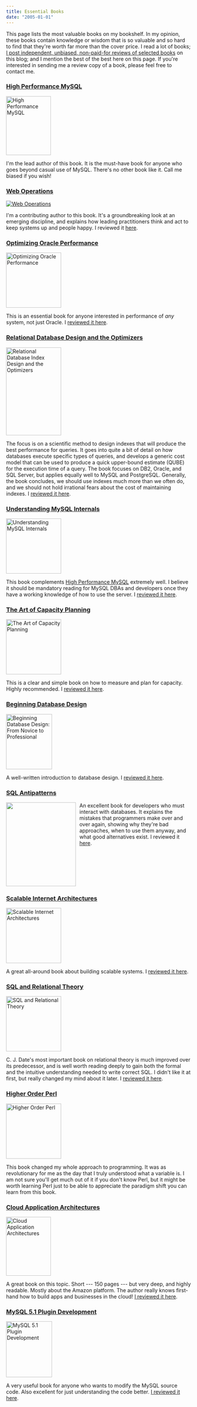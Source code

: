 ```yaml
---
title: Essential Books
date: "2005-01-01"
---
```

This page lists the most valuable books on my bookshelf. In my opinion, these books contain knowledge or wisdom that is so valuable and so hard to find that they're worth far more than the cover price. I read a lot of books; [I post independent, unbiased, non-paid-for reviews of selected books][1] on this blog; and I mention the best of the best here on this page. If you're interested in sending me a review copy of a book, please feel free to contact me.

### [High Performance MySQL][2]

<a href="http://www.amazon.com/High-Performance-MySQL-Optimization-Replication/dp/1449314287?tag=xaprb-20"><img src="http://www.xaprb.com/media/2010/01/high_performance_mysql.jpg" alt="High Performance MySQL" title="High Performance MySQL" width="122" height="160" class="size-full wp-image-1558" /></a>

I'm the lead author of this book. It is the must-have book for anyone who goes beyond casual use of MySQL. There's no other book like it. Call me biased if you wish!

### [Web Operations][3]

<a href="http://www.amazon.com/Web-Operations-Keeping-Data-Time/dp/1449377440?tag=xaprb-20"><img src="http://www.xaprb.com/media/2010/07/web_operations.gif" alt="Web Operations" title="Web Operations" class="size-full wp-image-1864" /></a>

I'm a contributing author to this book. It's a groundbreaking look at an emerging discipline, and explains how leading practitioners think and act to keep systems up and people happy. I reviewed it [here][4].

### [Optimizing Oracle Performance][5]

<a href="http://www.amazon.com/Optimizing-Oracle-Performance-Cary-Millsap/dp/059600527X?tag=xaprb-20"><img src="http://www.xaprb.com/media/2009/11/optimizing_oracle_performance-150x150.jpg" alt="Optimizing Oracle Performance" title="Optimizing Oracle Performance" width="150" height="150" class="size-thumbnail wp-image-1416" /></a>

This is an essential book for anyone interested in performance of *any* system, not just Oracle. I [reviewed it here][6].

### [Relational Database Design and the Optimizers][7]

<a href="http://www.amazon.com/dp/0471719994/?tag=xaprb-20"><img src="http://www.xaprb.com/media/2010/01/relational-index-design-optimizers-small.jpg" alt="Relational Database Index Design and the Optimizers" title="Relational Database Index Design and the Optimizers" width="150" height="239" class="size-full wp-image-2025" /></a>

The focus is on a scientific method to design indexes that will produce the best performance for queries. It goes into quite a bit of detail on how databases execute specific types of queries, and develops a generic cost model that can be used to produce a quick upper-bound estimate (QUBE) for the execution time of a query. The book focuses on DB2, Oracle, and SQL Server, but applies equally well to MySQL and PostgreSQL. Generally, the book concludes, we should use indexes much more than we often do, and we should not hold irrational fears about the cost of maintaining indexes. I [reviewed it here][8].

### [Understanding MySQL Internals][9]

<a href="http://www.amazon.com/Understanding-MySQL-Internals-Sasha-Pachev/dp/0596009577?tag=xaprb-20"><img src="http://www.xaprb.com/media/2010/02/understanding-mysql-internals-150x150.gif" alt="Understanding MySQL Internals" title="Understanding MySQL Internals" width="150" height="150" class="size-thumbnail wp-image-1629" /></a>

This book complements [High Performance MySQL][10] extremely well. I believe it should be mandatory reading for MySQL DBAs and developers once they have a working knowledge of how to use the server. I [reviewed it here][11].

### [The Art of Capacity Planning][12]

<a href="http://www.amazon.com/Art-Capacity-Planning-Scaling-Resources/dp/0596518579/?tag=xaprb-20"><img src="http://www.xaprb.com/media/2009/10/Art-Capacity-Planning-150x150.gif" alt="The Art of Capacity Planning" title="The Art of Capacity Planning" width="150" height="150" class="size-thumbnail wp-image-1376" /></a>

This is a clear and simple book on how to measure and plan for capacity. Highly recommended. I [reviewed it here][13].

### [Beginning Database Design][14]

<a href="http://www.amazon.com/gp/product/1590597699/?tag=xaprb-20"><img src="http://www.xaprb.com/media/2009/08/beginning_database_design-125x150.gif" alt="Beginning Database Design: From Novice to Professional" title="Beginning Database Design: From Novice to Professional" width="125" height="150" class="size-thumbnail wp-image-1235" /></a>

A well-written introduction to database design. I [reviewed it here][15].<br style="clear: both" />

### [SQL Antipatterns][16]

<a href="http://www.amazon.com/SQL-Antipatterns-Programming-Pragmatic-Programmers/dp/1934356557?tag=xaprb-20"><img style="float:left; margin-right:10px" src="http://www.xaprb.com/media/2011/06/bksqla_xlargecover.jpg" alt="" title="SQL Antipatterns" width="190" height="228" class="alignleft size-full wp-image-2372" /></a>

An excellent book for developers who must interact with databases. It explains the mistakes that programmers make over and over again, showing why they're bad approaches, when to use them anyway, and what good alternatives exist. I reviewed it [here][17].<br style="clear: both" />

### [Scalable Internet Architectures][18]

<a href="http://www.amazon.com/dp/067232699X?tag=xaprb-20"><img src="http://www.xaprb.com/media/2009/02/scalable_internet_architectures-150x150.jpg" alt="Scalable Internet Architectures" title="Scalable Internet Architectures" width="150" height="150" class="size-thumbnail wp-image-868" /></a>

A great all-around book about building scalable systems. I [reviewed it here][19].

### [SQL and Relational Theory][20]

<a href="http://www.amazon.com/SQL-Relational-Theory-Write-Accurate/dp/0596523068?tag=xaprb-20"><img src="http://www.xaprb.com/media/2010/01/sql_and_relational_theory-150x150.gif" alt="SQL and Relational Theory" title="SQL and Relational Theory" width="150" height="150" class="size-thumbnail wp-image-1563" /></a>

C. J. Date's most important book on relational theory is much improved over its predecessor, and is well worth reading deeply to gain both the formal and the intuitive understanding needed to write correct SQL. I didn't like it at first, but really changed my mind about it later. I [reviewed it here][21].

### [Higher Order Perl][22]

<a href="http://www.amazon.com/Higher-Order-Perl-Transforming-Programs/dp/1558607013?tag=xaprb-20"><img src="http://www.xaprb.com/media/2010/01/higher_order_perl-150x150.jpg" alt="Higher Order Perl" title="Higher Order Perl" width="150" height="150" class="size-thumbnail wp-image-1565" /></a>

This book changed my whole approach to programming. It was as revolutionary for me as the day that I truly understood what a variable is. I am not sure you'll get much out of it if you don't know Perl, but it might be worth learning Perl just to be able to appreciate the paradigm shift you can learn from this book.

### [Cloud Application Architectures][23]

<a href="http://www.amazon.com/dp/0596156367?tag=xaprb-20"><img src="http://www.xaprb.com/media/2010/01/cloud_application_architectures.gif" alt="Cloud Application Architectures" title="Cloud Application Architectures" width="122" height="160" class="size-full wp-image-1943" /></a>

A great book on this topic. Short --- 150 pages --- but very deep, and highly readable. Mostly about the Amazon platform. The author really knows first-hand how to build apps and businesses in the cloud! [I reviewed it here][24].

### [MySQL 5.1 Plugin Development][25]

<a href="http://www.amazon.com/dp/1849510601/?tag=xaprb-20"><img src="http://www.xaprb.com/media/2010/01/mysql-plugin-development.jpg" alt="MySQL 5.1 Plugin Development" title="MySQL 5.1 Plugin Development" width="125" height="152" class="size-full wp-image-2062" /></a>

A very useful book for anyone who wants to modify the MySQL source code. Also excellent for just understanding the code better. [I reviewed it here][26].

 [1]: http://www.xaprb.com/blog/category/review/
 [2]: http://www.amazon.com/High-Performance-MySQL-Optimization-Replication/dp/1449314287?tag=xaprb-20
 [3]: http://www.amazon.com/Web-Operations-Keeping-Data-Time/dp/1449377440?tag=xaprb-20
 [4]: http://www.xaprb.com/blog/2010/07/03/a-review-of-web-operations-by-john-allspaw-and-jesse-robbins/
 [5]: http://www.amazon.com/Optimizing-Oracle-Performance-Cary-Millsap/dp/059600527X?tag=xaprb-20
 [6]: http://www.xaprb.com/blog/2009/11/07/a-review-of-optimizing-oracle-performance-by-cary-millsap/
 [7]: http://www.amazon.com/dp/0471719994/?tag=xaprb-20
 [8]: http://www.xaprb.com/blog/2010/09/19/a-review-of-relational-database-design-and-the-optimizers-by-lahdenmaki-and-leach/
 [9]: http://www.amazon.com/Understanding-MySQL-Internals-Sasha-Pachev/dp/0596009577?tag=xaprb-20
 [10]: http://www.amazon.com/High-Performance-MySQL-Optimization-Replication/dp/0596101716?tag=xaprb-20
 [11]: http://www.xaprb.com/blog/2010/02/19/a-review-of-understanding-mysql-internals-by-sasha-pachev/
 [12]: http://www.amazon.com/Art-Capacity-Planning-Scaling-Resources/dp/0596518579/?tag=xaprb-20
 [13]: http://www.xaprb.com/blog/2009/10/24/a-review-of-the-art-of-capacity-planning-by-john-allspaw/
 [14]: http://www.amazon.com/gp/product/1590597699/?tag=xaprb-20
 [15]: http://www.xaprb.com/blog/2009/08/22/a-review-of-beginning-database-design-by-clare-churcher/
 [16]: http://www.amazon.com/SQL-Antipatterns-Programming-Pragmatic-Programmers/dp/1934356557?tag=xaprb-20
 [17]: http://www.xaprb.com/blog/2011/06/11/a-review-of-sql-antipatterns-by-bill-karwin/
 [18]: http://www.amazon.com/dp/067232699X?tag=xaprb-20
 [19]: http://www.xaprb.com/blog/2009/02/21/review-of-scalable-internet-architectures-by-theo-schlossnagle/
 [20]: http://www.amazon.com/SQL-Relational-Theory-Write-Accurate/dp/0596523068?tag=xaprb-20
 [21]: http://www.xaprb.com/blog/2009/03/29/a-review-of-sql-and-relational-theory-by-c-j-date/
 [22]: http://www.amazon.com/Higher-Order-Perl-Transforming-Programs/dp/1558607013?tag=xaprb-20
 [23]: http://www.amazon.com/dp/0596156367?tag=xaprb-20
 [24]: http://www.xaprb.com/blog/2010/07/04/a-review-of-cloud-application-architectures-by-george-reese/
 [25]: http://www.amazon.com/dp/1849510601/?tag=xaprb-20
 [26]: http://www.xaprb.com/blog/2010/10/10/a-review-of-mysql-5-1-plugin-development-by-golubchik-and-hutchings/
